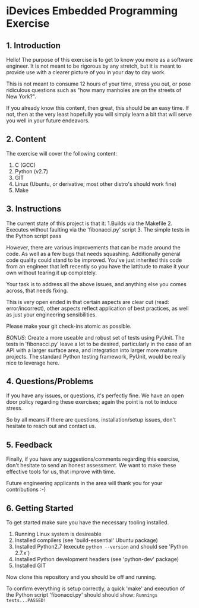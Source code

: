 # iDevices Embedded Programming Exercise

## 1. Introduction

Hello! The purpose of this exercise is to get to know you more as a software engineer. It is not meant to be rigorous by any stretch, but it is meant to provide use with a clearer picture of you in your day to day work.

This is not meant to consume 12 hours of your time, stress you out, or pose ridiculous questions such as "how many manholes are on the streets of New York?".

If you already know this content, then great, this should be an easy time. If not, then at the very least hopefully you will simply learn a bit that will serve you well in your future endeavors.

## 2. Content

The exercise will cover the following content:
1. C (GCC)
2. Python (v2.7)
3. GIT
4. Linux (Ubuntu, or derivative; most other distro's should work fine)
5. Make

## 3. Instructions

The current state of this project is that it:
1.Builds via the Makefile
2. Executes without faulting via the 'fibonacci.py' script
3. The simple tests in the Python script pass

However, there are various improvements that can be made around the code. As well as a few bugs that needs squashing. Additionally general code quality could stand to be improved. You've just inherited this code from an engineer that left recently so you have the lattitude to make it your own without tearing it up completely. 

Your task is to address all the above issues, and anything else you comes across, that needs fixing.

This is very open ended in that certain aspects are clear cut (read: error/incorrect), other aspects reflect application of best practices, as well as just your engineering sensibilities.

Please make your git check-ins atomic as possible.

*BONUS*:  Create a more useable and robust set of tests using PyUnit. The tests in 'fibonacci.py' leave a lot to be desired, particularly in the case of an API with a larger surface area, and integration into larger more mature projects. The standard Python testing framework, PyUnit, would be really nice to leverage here.

## 4. Questions/Problems

If you have any issues, or questions, it's perfectly fine. We have an open door policy regarding these exercises; again the point is not to induce stress.

So by all means if there are questions, installation/setup issues, don't hesitate to reach out and contact us.

## 5. Feedback

Finally, if you have any suggestions/comments regarding this exercise, don't hesitate to send an honest assessment. We want to make these effective tools for us, that improve with time.

Future engineering applicants in the area will thank you for your contributions :-)

## 6. Getting Started

To get started make sure you have the necessary tooling installed.

1. Running Linux system is desireable
2. Installed compilers (see 'build-essential' Ubuntu package)
3. Installed Python2.7 (execute `python --version` and should see 'Python 2.7.x')
4. Installed Python development headers (see 'python-dev' package)
5. Installed GIT

Now clone this repository and you should be off and running.

To confirm everything is setup correctly, a quick 'make' and execution of the Python script 'fibonacci.py' should should show:
`Runnings tests...PASSED!`
